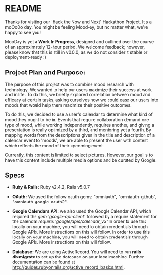 # README

Thanks for visiting our 'Hack the Now and Next' Hackathon Project. It's a moOoOo
day. You might be feeling Mood-ay, but no matter what, we're happy to see you!

MooDay is yet a **Work In Progress**, designed and outlined over the course of an approximately 12-hour period. We welcome feedback; however, please know that this is still in v0.0.0, as we do not consider it stable or deployment-ready :)

## Project Plan and Purpose:
The purpose of this project was to combine mood research with technology. We wanted to help our users maximize their success at work and in life. To do this, we briefly explored correlation between mood and efficacy at certain tasks, asking ourselves how we could ease our users into moods that would help them maximize their positive outcomes.

To do this, we decided to use a user's calendar to determine what kind of mood they ought to be in. Events that require collaboration demand one type of mood, while working independently, requires another, and giving a presentation is really optimized by a third, and mentoring yet a fourth. By mapping words from the descriptions given in the title and description of a calendar event to 'moods', we are able to present the user with content which reflects the mood of their upcoming event.

Currently, this content is limited to select pictures. However, our goal is to have this content include multiple media options and be curated by Google.

## Specs
* **Ruby & Rails:** Ruby v2.4.2, Rails v5.0.7

* **OAuth:** We used the follow oauth gems: "omniauth", "omniauth-github", "omniauth-google-oauth2".

* **Google Calendars API**: we also used the Google Calendar API, which required the *gem 'google-api-client'* followed by a require statement for the calendar *require: 'google/apis/calendar_v3'* In order to use this locally on your machine, you will need to obtain credentials through Google APIs. More instructions on this will follow. In order to use this locally on your machine, you will need to obtain credentials through Google APIs. More instructions on this will follow.

* **Database:** We are using ActiveRecord. You will need to run **rails db:migrate** to set up the database on your local machine. Further documentation can be found at http://guides.rubyonrails.org/active_record_basics.html.
